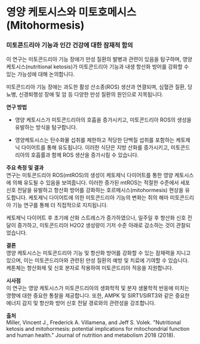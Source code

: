 ﻿
# 영양 케토시스와 미토호메시스(Mitohormesis)

### 미토콘드리아 기능과 인간 건강에 대한 잠재적 함의

이 연구는 미토콘드리아 기능 장애가 만성 질환의 발병과 관련이 있음을 탐구하며, 영양 케토시스(nutritional ketosis)가 미토콘드리아 기능과 내생 항산화 방어를 강화할 수 있는 가능성에 대해 논의합니다. 

미토콘드리아 기능 장애는 과도한 활성 산소종(ROS) 생산과 연결되며, 심혈관 질환, 당뇨병, 신경퇴행성 장애 및 암 등 다양한 만성 질환의 원인으로 지목됩니다​​.

**연구 방법**
 - 영양 케토시스가 미토콘드리아의 호흡을 증가시키고, 미토콘드리아 ROS의 생성을 유발하는 방식을 탐구합니다. 
 
 - 영양케토시스는 탄수화물 섭취를 제한하고 적당한 단백질 섭취를 포함하는 케토제닉 다이어트를 통해 유도됩니다.
이러한 식단은 지방 산화를 증가시키고, 미토콘드리아의 호흡률과 함께 ROS 생산을 증가시킬 수 있습니다​​.

**주요 측정 및 결과**   
연구는 미토콘드리아 ROS(mtROS)의 생성이 케토제닉 다이어트를 통한 영양 케토시스에 의해 유도될 수 있음을 보여줍니다. 이러한 증가된 mtROS는 적절한 수준에서 세포 신호 전달을 유발하고 항산화 방어를 강화하는 호르메시스(mitohormesis) 현상을 유도합니다​​. 케토제닉 다이어트에 의한 미토콘드리아 기능의 변화는 쥐의 해마 미토콘드리아 기능 연구를 통해 더 직접적으로 지지됩니다. 

케토제닉 다이어트 후 초기에 산화 스트레스가 증가하였으나, 일주일 후 항산화 신호 전달이 증가하고, 미토콘드리아 H2O2 생성량이 기저 수준 아래로 감소하는 것이 관찰되었습니다​​.

**결론**   
영양 케토시스는 미토콘드리아 기능 및 항산화 방어를 강화할 수 있는 잠재력을 지니고 있으며, 이는 미토콘드리아와 관련된 만성 질환의 예방 및 치료에 기여할 수 있습니다. 케톤체는 항산화제 및 신호 분자로 작용하여 미토콘드리아 적응을 지원합니다​​.

**시사점**     
이 연구는 영양 케토시스가 미토콘드리아의 생화학적 및 분자 생물학적 반응에 미치는 영향에 대한 중요한 통찰을 제공합니다. 또한, AMPK 및 SIRT1/SIRT3와 같은 중요한 에너지 감지 및 항산화 방어 신호 전달 경로와의 관련성을 강조합니다.

**출처**    
Miller, Vincent J., Frederick A. Villamena, and Jeff S. Volek. "Nutritional ketosis and mitohormesis: potential implications for mitochondrial function and human health." Journal of nutrition and metabolism 2018 (2018).
<!--stackedit_data:
eyJoaXN0b3J5IjpbMTM2NjY1NDE3NCwyMDEyNjUwMDg3XX0=
-->